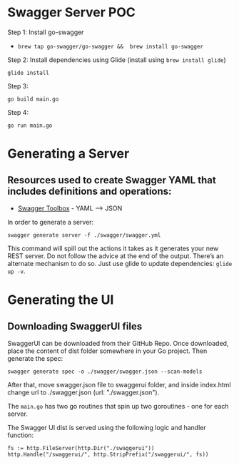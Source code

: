 # Swagger Server POC

Step 1: Install go-swagger

* `
brew tap go-swagger/go-swagger && 
brew install go-swagger
`

Step 2: Install dependencies using Glide (install using `brew install glide`)

`glide install`

Step 3:

`go build main.go`

Step 4: 

`go run main.go`

# Generating a Server

## Resources used to create Swagger YAML that includes definitions and operations:
* [Swagger Toolbox](https://swagger-toolbox.firebaseapp.com/) - YAML --> JSON

In order to generate a server:

`swagger generate server -f ./swagger/swagger.yml`

This command will spill out the actions it takes as it generates your new REST server. Do not follow the advice at the end of the output. There’s an alternate mechanism to do so. Just use glide to update dependencies: `glide up -v`.

# Generating the UI

## Downloading SwaggerUI files

SwaggerUI can be downloaded from their GitHub Repo. Once downloaded, place the content of dist folder somewhere in your Go project. Then generate the spec:

`swagger generate spec -o ./swagger/swagger.json --scan-models`

After that, move swagger.json file to swaggerui folder, and inside index.html change url to ./swagger.json (url: "./swagger.json").

The `main.go` has two go routines that spin up two goroutines - one for each server. 

The Swagger UI dist is served using the following logic and handler function:

```
fs := http.FileServer(http.Dir("./swaggerui"))
http.Handle("/swaggerui/", http.StripPrefix("/swaggerui/", fs))
```
